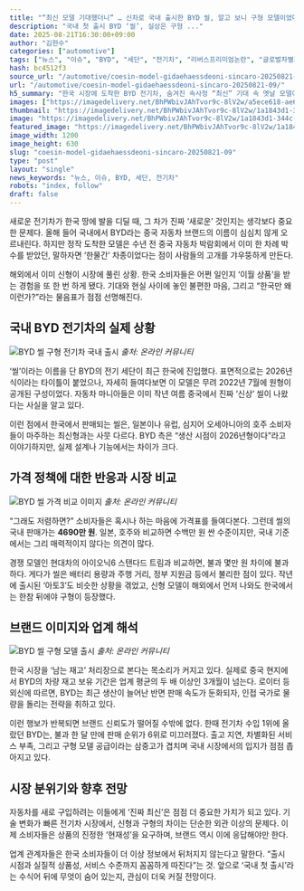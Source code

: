 ```yaml
---
title: "“최신 모델 기대했더니” … 신차로 국내 출시한 BYD 씰, 알고 보니 구형 모델이었다"
description: "국내 첫 출시 BYD ‘씰’, 실상은 구형 ..."
date: 2025-08-21T16:30:00+09:00
author: "김한수"
categories: ["automotive"]
tags: ["뉴스", "이슈", "BYD", "세단", "전기차", "리버스프리미엄논란", "글로벌차별화전략"]
hash: bc4512f3
source_url: "/automotive/coesin-model-gidaehaessdeoni-sincaro-20250821-09/"
url: "/automotive/coesin-model-gidaehaessdeoni-sincaro-20250821-09/"
h5_summary: "한국 시장에 도착한 BYD 전기차, 숨겨진 속사정 “최신” 기대 속 옛날 모델이 다시 논란"
images: ["https://imagedelivery.net/BhPWbivJAhTvor9c-8lV2w/a5ece618-ae6e-421b-8194-21300dc37800/public", "https://imagedelivery.net/BhPWbivJAhTvor9c-8lV2w/2ea20f50-91e4-4829-7e21-1213a6c79a00/public", "https://imagedelivery.net/BhPWbivJAhTvor9c-8lV2w/1a1843d1-344c-40b9-93f1-1a8d134fff00/public", "https://imagedelivery.net/BhPWbivJAhTvor9c-8lV2w/2865c317-f99b-40d8-4879-9fdbb27f1b00/public"]
thumbnail: "https://imagedelivery.net/BhPWbivJAhTvor9c-8lV2w/1a1843d1-344c-40b9-93f1-1a8d134fff00/public"
image: "https://imagedelivery.net/BhPWbivJAhTvor9c-8lV2w/1a1843d1-344c-40b9-93f1-1a8d134fff00/public"
featured_image: "https://imagedelivery.net/BhPWbivJAhTvor9c-8lV2w/1a1843d1-344c-40b9-93f1-1a8d134fff00/public"
image_width: 1200
image_height: 630
slug: "coesin-model-gidaehaessdeoni-sincaro-20250821-09"
type: "post"
layout: "single"
news_keywords: "뉴스, 이슈, BYD, 세단, 전기차"
robots: "index, follow"
draft: false
---
```


새로운 전기차가 한국 땅에 발을 디딜 때, 그 차가 진짜 ‘새로운’ 것인지는 생각보다 중요한 문제다. 올해 들어 국내에서 BYD라는 중국 자동차 브랜드의 이름이 심심치 않게 오르내린다. 하지만 정작 도착한 모델은 수년 전 중국 자동차 박람회에서 이미 한 차례 박수를 받았던, 말하자면 ‘한물간’ 차종이었다는 점이 사람들의 고개를 갸우뚱하게 만든다.

해외에서 이미 신형이 시장에 풀린 상황. 한국 소비자들은 어쩐 일인지 ‘이월 상품’을 받는 경험을 또 한 번 하게 됐다. 기대와 현실 사이에 놓인 불편한 마음, 그리고 “한국만 왜 이런가?”라는 물음표가 점점 선명해진다.

## 국내 BYD 전기차의 실제 상황

![BYD 씰 구형 전기차 국내 출시](https://imagedelivery.net/BhPWbivJAhTvor9c-8lV2w/2865c317-f99b-40d8-4879-9fdbb27f1b00/public)
*출처: 온라인 커뮤니티*


‘씰’이라는 이름을 단 BYD의 전기 세단이 최근 한국에 진입했다. 표면적으로는 2026년식이라는 타이틀이 붙었으나, 자세히 들여다보면 이 모델은 무려 2022년 7월에 원형이 공개된 구성이었다. 자동차 마니아들은 이미 작년 여름 중국에서 진짜 ‘신상’ 씰이 나왔다는 사실을 알고 있다.

이런 점에서 한국에서 판매되는 씰은, 일본이나 유럽, 심지어 오세아니아의 호주 소비자들이 마주하는 최신형과는 사뭇 다르다. BYD 측은 “생산 시점이 2026년형이다”라고 이야기하지만, 실제 설계나 기능에서는 차이가 크다.

## 가격 정책에 대한 반응과 시장 비교

![BYD 씰 가격 비교 이미지](https://imagedelivery.net/BhPWbivJAhTvor9c-8lV2w/2ea20f50-91e4-4829-7e21-1213a6c79a00/public)
*출처: 온라인 커뮤니티*


“그래도 저렴하면?” 소비자들은 혹시나 하는 마음에 가격표를 들여다본다. 그런데 씰의 국내 판매가는 **4690만 원**. 일본, 호주와 비교하면 수백만 원 싼 수준이지만, 국내 기준에서는 그리 매력적이지 않다는 의견이 많다.

경쟁 모델인 현대차의 아이오닉6 스탠다드 트림과 비교하면, 불과 몇만 원 차이에 불과하다. 게다가 씰은 배터리 용량과 주행 거리, 정부 지원금 등에서 불리한 점이 있다. 작년에 출시된 ‘아토3’도 비슷한 상황을 겪었고, 신형 모델이 해외에서 먼저 나와도 한국에서는 한참 뒤에야 구형이 등장했다.

## 브랜드 이미지와 업계 해석

![BYD 씰 구형 모델 출시](https://imagedelivery.net/BhPWbivJAhTvor9c-8lV2w/a5ece618-ae6e-421b-8194-21300dc37800/public)
*출처: 온라인 커뮤니티*


한국 시장을 ‘남는 재고’ 처리장으로 본다는 목소리가 커지고 있다. 실제로 중국 현지에서 BYD의 차량 재고 보유 기간은 업계 평균의 두 배 이상인 3개월이 넘는다. 로이터 등 외신에 따르면, BYD는 최근 생산이 늘어난 반면 판매 속도가 둔화되자, 인접 국가로 물량을 돌리는 전략을 취하고 있다.

이런 행보가 반복되면 브랜드 신뢰도가 떨어질 수밖에 없다. 한때 전기차 수입 1위에 올랐던 BYD는, 불과 한 달 만에 판매 순위가 6위로 미끄러졌다. 출고 지연, 차별화된 서비스 부족, 그리고 구형 모델 공급이라는 삼중고가 겹치며 국내 시장에서의 입지가 점점 좁아지고 있다.

## 시장 분위기와 향후 전망

자동차를 새로 구입하려는 이들에게 ‘진짜 최신’은 점점 더 중요한 가치가 되고 있다. 기술 변화가 빠른 전기차 시장에서, 신형과 구형의 차이는 단순한 외관 이상의 문제다. 이제 소비자들은 상품의 진정한 ‘현재성’을 요구하며, 브랜드 역시 이에 응답해야만 한다.

업계 관계자들은 한국 소비자들이 더 이상 정보에서 뒤처지지 않는다고 말한다. “출시 시점과 실질적 상품성, 서비스 수준까지 꼼꼼하게 따진다”는 것. 앞으로 ‘국내 첫 출시’라는 수식어 뒤에 무엇이 숨어 있는지, 관심이 더욱 커질 전망이다.
